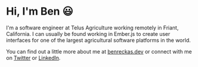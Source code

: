 # Hi, I'm Ben 😃

I'm a software engineer at Telus Agriculture working remotely in Friant, California. I can usually be found working in Ember.js to create user interfaces for one of the largest agricultural software platforms in the world.

You can find out a little more about me at [benreckas.dev](https://benreckas.dev) or connect with me on [Twitter](https://www.twitter.com/benreckas) or [LinkedIn](https://www.linkedin.com/in/benreckas).
